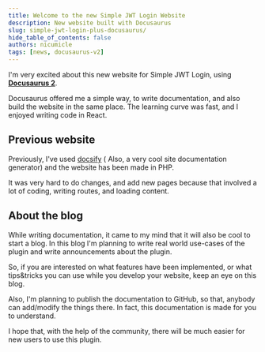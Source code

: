 ```yaml
---
title: Welcome to the new Simple JWT Login Website
description: New website built with Docusaurus
slug: simple-jwt-login-plus-docusaurus/
hide_table_of_contents: false
authors: nicumicle
tags: [news, docusaurus-v2]
---
```


I'm very excited about this new website for Simple JWT Login, using [**Docusaurus 2**](https://docusaurus.io/).

Docusaurus offered me a simple way, to write documentation, and also build the website in the same place. The learning curve was fast, and I enjoyed writing code in React.  

<!--truncate-->

## Previous website
Previously, I've used [docsify](https://docsify.js.org/) ( Also, a very cool site documentation generator) and the website has been made in PHP.

It was very hard to do changes, and add new pages because that involved a lot of coding, writing routes, and loading content.


## About the blog

While writing documentation, it came to my mind that it will also be cool to start a blog. In this blog I'm planning to write real world use-cases of the plugin and write announcements about the plugin.

So, if you are interested on what features have been implemented, or what tips&tricks you can use while you develop your website, keep an eye on this blog.


Also, I'm planning to publish the documentation to GitHub, so that, anybody can add/modify the things there. In fact, this documentation is made for you to understand.

I hope that, with the help of the community, there will be much easier for new users to use this plugin.



 

